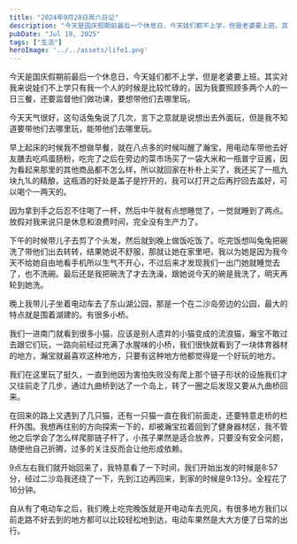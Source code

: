 ```yaml
---
title: "2024年9月28日周六日记"
description: "今天是国庆假期前最后一个休息日，今天娃们都不上学，但是老婆要上班。其实对我来说娃们不上学只有我一个人的时候是比 [&hellip;]"
pubDate: "Jul 19, 2025"
tags: ["生活"]
heroImage: '../../assets/life1.png'
---
```


今天是国庆假期前最后一个休息日，今天娃们都不上学，但是老婆要上班。其实对我来说娃们不上学只有我一个人的时候是比较忙碌的，因为我要照顾多两个人的一日三餐，还要监督他们做功课，要想带他们去哪里玩。

今天天气很好，这句话兔兔说了几次，言下之意就是说想出去外面玩，但是我不知道要带他们去哪里玩，能带他们去哪里玩。

早上起床的时候我不想做早餐，就在八点多的时候叫醒了瀚宝，用电动车带他去好友膳去吃鸡蛋肠粉，吃完了之后在旁边的菜市场买了一袋大米和一瓶普宁豆酱，因为看起来那里的其他商品都不怎么样，所以就回家在朴朴上买了，我还买了一瓶九块九1L的精酿，这瓶酒的好处是盖子是拧开的，我可以打开之后再拧回去盖好，可以喝个一两天的。

因为拿到手之后忍不住喝了一杯，然后中午就有点想睡觉了，一觉就睡到了两点。放假对我来说只是休息和浪费时间，完全没有生产力了。

下午的时候带儿子去剪了个头发，然后就到晚上做饭吃饭了。吃完饭想叫兔兔把碗洗了带他们出去转转，结果她说不舒服，那就让她在家里吧，我以为她是因为我今天不给她自由地看手机所以生气不开心，不过后来才发现我们一出门她就睡觉去了，也不洗碗。最后还是我把碗洗了才去洗澡，跟她说今天的碗是我洗了，明天再轮到她洗。

晚上我带儿子坐着电动车去了东山湖公园，那是一个在二沙岛旁边的公园，最大的特点就是围着湖建的。有很多小桥。

我们一进南门就看到很多小猫，应该是别人遗弃的小猫变成的流浪猫，瀚宝不敢过去跟它们玩，一路向前经过充满了水腥味的小桥，我们很快就看到了一块体育器材的地方，瀚宝就最喜欢这种地方，只要有这种地方他都觉得是一个好玩的地方。

我们在这里玩了挺久，一直到他因为害怕失败没有爬上那个链子形状的设施我们才又往前走了几步，通过九曲桥到达了一个岛上，转了一圈之后发现又要从九曲桥回来。

在回来的路上又遇到了几只猫，还有一只猫一直在我们前面走，还要特意走桥的栏杆外围。我想再往别的方向探索一下的，却被瀚宝拉着回到了健身器材区，我不管他之后学会了怎么样爬那链子杆了，小孩子果然是适合放养，只要没有安全问题，随便他自己折腾，过多的关注反而会让他形成依赖。

9点左右我们就开始回来了，我特意看了一下时间，我们开始出发的时候是8:57分，经过二沙岛我还绕了一下，先到江边再回来，到家的时候是9:13分。全程花了16分钟。

自从有了电动车之后，我们晚上吃完晚饭就是开电动车去兜风，有很多地方我们以前走路不好去到的地方都可以比较轻松地到达，电动车果然是大大方便了日常的出行。